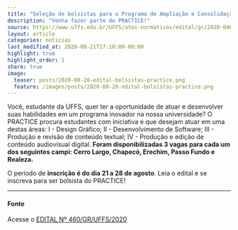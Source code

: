 ```yaml
---
title: "Seleção de bolsistas para o Programa de Ampliação e Consolidação de Tecnologias e Inovação no Contexto Educacional."
description: "Venha fazer parte do PRACTICE!"
source: https://www.uffs.edu.br/UFFS/atos-normativos/edital/gr/2020-0460
layout: article
categories: noticias
last_modified_at: 2020-08-21T17:10:00-00:00
highlight: true
highlight_order: 1
share: true
image:
  teaser: posts/2020-08-20-edital-bolsistas-practice.png
  feature: /images/posts/2020-08-20-edital-bolsistas-practice.png
---
```


Você, estudante da UFFS, quer ter a oportunidade de atuar e desenvolver suas habilidades em um programa inovador na nossa universidade?
O PRACTICE procura estudantes com iniciativa e que desejam atuar em uma destas áreas: I - Design Gráfico; II - Desenvolvimento de Software; III - Produção e revisão de conteúdo textual; IV - Produção e edição de conteúdo audiovisual digital.
**Foram disponibilizadas 3 vagas para cada um dos seguintes campi: Cerro Largo, Chapecó, Erechim, Passo Fundo e Realeza.**

O período de **inscrição é do dia 21 a 28 de agosto**. Leia o edital e se inscreva para ser bolsista do PRACTICE!



---
#### Fonte
Acesse o [EDITAL Nº 460/GR/UFFS/2020]({{page.source}})
